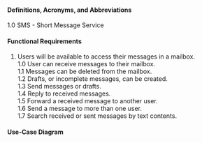 #### **Definitions, Acronyms, and Abbreviations** <br/>
1.0 SMS - Short Message Service


#### **Functional Requirements** <br/>
1. Users will be available to access their messages in a mailbox. <br/>
  1.0 User can receive messages to their mailbox. <br/>
  1.1 Messages can be deleted from the mailbox. <br/>
  1.2 Drafts, or incomplete messages, can be created. <br/>
  1.3 Send messages or drafts. <br/>
  1.4 Reply to received messages. <br/>
  1.5 Forward a received message to another user. <br/>
  1.6 Send a message to more than one user. <br/>
  1.7 Search received or sent messages by text contents. <br/>


#### **Use-Case Diagram** <br/>
